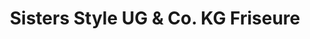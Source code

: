 ---
title: "Sisters Style UG & Co. KG Friseure"
url: /kempten-allgaeu/sisters-style-ug-und-co-kg-friseure/
shop: Friseur
---